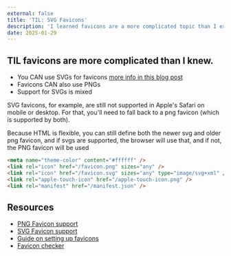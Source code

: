 ```yaml
---
external: false
title: 'TIL: SVG Favicons'
description: 'I learned favicons are a more complicated topic than I expected!'
date: 2025-01-29
---
```


## TIL favicons are more complicated than I knew.

- You CAN use SVGs for favicons [more info in this blog post](<[text](https://css-tricks.com/svg-favicons-and-all-the-fun-things-we-can-do-with-them/)>)
- Favicons CAN also use PNGs
- Support for SVGs is mixed

SVG favicons, for example, are still not supported in Apple's Safari on mobile or desktop.
For that, you'll need to fall back to a png favicon (which is supported by both).

Because HTML is flexible, you can still define both the newer svg and older png favicon,
and if svgs are supported, the browser will use that, and if not, the PNG favicon will be used

```html
<meta name="theme-color" content="#ffffff" />
<link rel="icon" href="/favicon.png" sizes="any" />
<link rel="icon" href="/favicon.svg" sizes="any" type="image/svg+xml" />
<link rel="apple-touch-icon" href="/apple-touch-icon.png" />
<link rel="manifest" href="/manifest.json" />
```

## Resources

- [PNG Favicon support](https://caniuse.com/link-icon-png)
- [SVG Favicon support](https://caniuse.com/link-icon-svg)
- [Guide on setting up favicons](https://dev.to/masakudamatsu/favicon-nightmare-how-to-maintain-sanity-3al7)
- [Favicon checker](https://realfavicongenerator.net/favicon-checker)
